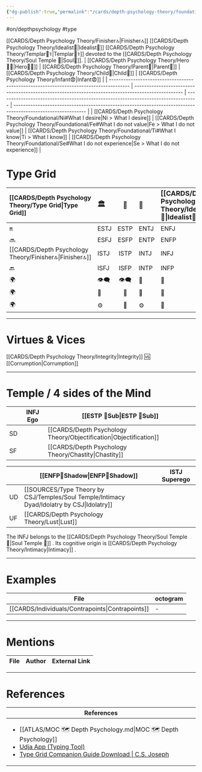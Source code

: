 ```yaml
---
{"dg-publish":true,"permalink":"/cards/depth-psychology-theory/foundational/infj/","created":"2023-01-05T15:50:12.666+01:00","updated":"2023-04-27T22:21:29.079+02:00"}
---
```


#on/depthpsychology  #type 

[[CARDS/Depth Psychology Theory/Finisher🔝\|Finisher🔝]] [[CARDS/Depth Psychology Theory/Idealist🦄\|Idealist🦄]] [[CARDS/Depth Psychology Theory/Templar🌠⚕️\|Templar🌠⚕️]] devoted to the [[CARDS/Depth Psychology Theory/Soul Temple 👥\|Soul👥]]. 
| [[CARDS/Depth Psychology Theory/Hero🦸‍♂️\|Hero🦸‍♂️]]                                                                          | [[CARDS/Depth Psychology Theory/Parent🤨\|Parent🤨]]                                                                                       | [[CARDS/Depth Psychology Theory/Child👼\|Child👼]]                                                                        | [[CARDS/Depth Psychology Theory/Infant😨\|Infant😨]]                                                                                                 |
| -------------------------------------------------------------------------------------- | -------------------------------------------------------------------------------------------------- | ---------------------------------------------------------------------------------- | ------------------------------------------------------------------------------------------------------------ |
| [[CARDS/Depth Psychology Theory/Foundational/Ni#What I desire\|Ni > What I desire]] | [[CARDS/Depth Psychology Theory/Foundational/Fe#What I do not value\|Fe > What I do not value]] | [[CARDS/Depth Psychology Theory/Foundational/Ti#What I know\|Ti > What I know]] | [[CARDS/Depth Psychology Theory/Foundational/Se#What I do not experience\|Se > What I do not experience]] |

# Type Grid 
| [[CARDS/Depth Psychology Theory/Type Grid\|Type Grid]]| <font size="4"> 🏛️</font> | <font size="4"> 🧰</font> | <font size="4"> 🔮</font> | <font size="4"> [[CARDS/Depth Psychology Theory/Idealist🦄\|Idealist🦄]]</font> | 💬 |💬| 💬 |
|:--------------------- |:------------------------- |:-------------------------:|:------------------------------------------------ |:------------------------- |:--------------------------- |:--------------------------- |:--------------------------- |
| 🔛                    | ESTJ                      |           ESTP            | ENTJ                                             | ENFJ                      | ➡️                          | 👋                          | 🏆                          |
| 🔜                    | ESFJ                      |    ESFP |ENTP                                   | ENFP                      | ↪️                          | 👋                          | 🏃‍♂️                       |
| [[CARDS/Depth Psychology Theory/Finisher🔝\|Finisher🔝]]    | ISTJ                      |           ISTP            | INTJ| INFJ| 🧘‍♂️ | 🏃‍♂️ | 🔙 | 
| 🔙                    | ISFJ        |           ISFP            | INTP                                             | INFP                      | ↪️                          | 🧘‍♂️                       | 🏆                          |
|🌍 | 👁️‍🗨️                     |           👁️‍🗨️           | 🧲                                               | 🧲                        |                             |                             |                             |
| 🌍 | 🐜                        |            🦊             | 🦊                                               | 🐜                        |                             |                             |                             |
|🌍| ⚙️                        |            👀             | ⚙️                                               | 👀                        |                             |                             |                             |

---
# Virtues & Vices
[[CARDS/Depth Psychology Theory/Integrity\|Integrity]] 🆚 [[Corrumption\|Corrumption]] 

---
# Temple / 4 sides of the Mind
|  | INFJ Ego          | [[ESTP 🤸Sub\|ESTP 🤸Sub]] |
| ------------ | ----------------- | ----------------- |
| SD           |                   | [[CARDS/Depth Psychology Theory/Objectification\|Objectification]]  |
| SF           |                   | [[CARDS/Depth Psychology Theory/Chastity\|Chastity]]    |

|     | [[ENFP👤Shadow\|ENFP👤Shadow]] | ISTJ Superego |
| --- | ---------------- | ------------- |
| UD  | [[SOURCES/Type Theory by CSJ/Temples/Soul Temple/Intimacy Dyad/Idolatry by CSJ\|Idolatry]]   |               |
| UF  | [[CARDS/Depth Psychology Theory/Lust\|Lust]]    |               |

The INFJ belongs to the [[CARDS/Depth Psychology Theory/Soul Temple 👥\|Soul Temple 👥]]  .
Its cognitive origin is [[CARDS/Depth Psychology Theory/Intimacy\|Intimacy]] .

---
# Examples 
| File                                                | octogram |
| --------------------------------------------------- | -------- |
| [[CARDS/Individuals/Contrapoints\|Contrapoints]] | \-       |

---
# Mentions
| File | Author | External Link |
| ---- | ------ | ------------- |

---
# References
| References                                                                                                                                                                                                                                                           |
| -------------------------------------------------------------------------------------------------------------------------------------------------------------------------------------------------------------------------------------------------------------------- |
| <ul><li>[[ATLAS/MOC 🗺️ Depth Psychology.md\\|MOC 🗺️ Depth Psychology]]</li><li>[Udja App (Typing Tool)](https://www.udja.app/#/)</li><li>[Type Grid Companion Guide Download \\| C.S. Joseph](https://csjoseph.life/type-grid-companion-guide-download/)</li></ul> |







